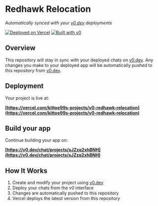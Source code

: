 # Redhawk Relocation

*Automatically synced with your [v0.dev](https://v0.dev) deployments*

[![Deployed on Vercel](https://img.shields.io/badge/Deployed%20on-Vercel-black?style=for-the-badge&logo=vercel)](https://vercel.com/kittoe99s-projects/v0-redhawk-relocation)
[![Built with v0](https://img.shields.io/badge/Built%20with-v0.dev-black?style=for-the-badge)](https://v0.dev/chat/projects/sJZzq2xhBNH)

## Overview

This repository will stay in sync with your deployed chats on [v0.dev](https://v0.dev).
Any changes you make to your deployed app will be automatically pushed to this repository from [v0.dev](https://v0.dev).

## Deployment

Your project is live at:

**[https://vercel.com/kittoe99s-projects/v0-redhawk-relocation](https://vercel.com/kittoe99s-projects/v0-redhawk-relocation)**

## Build your app

Continue building your app on:

**[https://v0.dev/chat/projects/sJZzq2xhBNH](https://v0.dev/chat/projects/sJZzq2xhBNH)**

## How It Works

1. Create and modify your project using [v0.dev](https://v0.dev)
2. Deploy your chats from the v0 interface
3. Changes are automatically pushed to this repository
4. Vercel deploys the latest version from this repository
